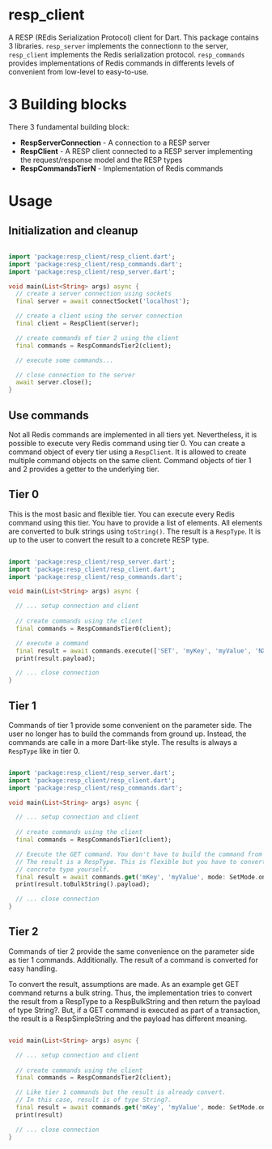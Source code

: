 # resp_client
A RESP (REdis Serialization Protocol) client for Dart. This package contains 3 libraries. `resp_server` implements the connectionn to the server, `resp_client` implements the Redis serialization protocol. `resp_commands` provides implementations of Redis commands in differents levels of convenient from low-level to easy-to-use.

# 3 Building blocks

There 3 fundamental building block:
* **RespServerConnection** - A connection to a RESP server
* **RespClient** - A RESP client connected to a RESP server implementing the request/response model and the RESP types
* **RespCommandsTierN** - Implementation of Redis commands

# Usage

## Initialization and cleanup

```dart

import 'package:resp_client/resp_client.dart';
import 'package:resp_client/resp_commands.dart';
import 'package:resp_client/resp_server.dart';

void main(List<String> args) async {
  // create a server connection using sockets
  final server = await connectSocket('localhost');

  // create a client using the server connection
  final client = RespClient(server);

  // create commands of tier 2 using the client
  final commands = RespCommandsTier2(client);

  // execute some commands...

  // close connection to the server
  await server.close();
}

```

## Use commands

Not all Redis commands are implemented in all tiers yet. Nevertheless, it is possible to execute very Redis command using tier 0. You can create a command object of every tier using a `RespClient`. It is allowed to create multiple command objects on the same client. Command objects of tier 1 and 2 provides a getter to the underlying tier.

## Tier 0

This is the most basic and flexible tier. You can execute every Redis command using this tier. You have to provide a list of elements. All elements are converted to bulk strings using `toString()`. The result is a `RespType`. It is up to the user to convert the result to a concrete RESP type.

```dart

import 'package:resp_client/resp_server.dart';
import 'package:resp_client/resp_client.dart';
import 'package:resp_client/resp_commands.dart';

void main(List<String> args) async {

  // ... setup connection and client
  
  // create commands using the client
  final commands = RespCommandsTier0(client);

  // execute a command
  final result = await commands.execute(['SET', 'myKey', 'myValue', 'NX']);
  print(result.payload);

  // ... close connection
}

```

## Tier 1

Commands of tier 1 provide some convenient on the parameter side. The user no longer has to build the commands from ground up. Instead, the commands are calle in a more Dart-like style. The results is always a `RespType` like in tier 0.

```dart

import 'package:resp_client/resp_server.dart';
import 'package:resp_client/resp_client.dart';
import 'package:resp_client/resp_commands.dart';

void main(List<String> args) async {

  // ... setup connection and client
  
  // create commands using the client
  final commands = RespCommandsTier1(client);

  // Execute the GET command. You don't have to build the command from ground up.
  // The result is a RespType. This is flexible but you have to convert to the
  // concrete type yourself.
  final result = await commands.get('mKey', 'myValue', mode: SetMode.onlyIfNotExists);
  print(result.toBulkString().payload);

  // ... close connection
}

```

## Tier 2

Commands of tier 2 provide the same convenience on the parameter side as tier 1 commands. Additionally. The result of a command is converted for easy handling.

To convert the result, assumptions are made. As an example get GET command returns a bulk string. Thus, the implementation tries to convert the result from a RespType to a RespBulkString and then return the payload of type String?. But, if a GET command is executed as part of a transaction, the result is a RespSimpleString and the payload has different meaning. 

```dart

void main(List<String> args) async {

  // ... setup connection and client
  
  // create commands using the client
  final commands = RespCommandsTier2(client);

  // Like tier 1 commands but the result is already convert.
  // In this case, result is of type String?.
  final result = await commands.get('mKey', 'myValue', mode: SetMode.onlyIfNotExists);
  print(result)

  // ... close connection
}

```

